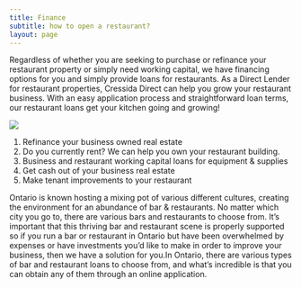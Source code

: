 ```yaml
---
title: Finance
subtitle: how to open a restaurant?
layout: page
---
```

Regardless of whether you are seeking to purchase or refinance your restaurant property or simply need working capital, we have financing options for you and simply provide loans for restaurants. As a Direct Lender for restaurant properties, Cressida Direct can help you grow your restaurant business. With an easy application process and straightforward loan terms, our restaurant loans get your kitchen going and growing!

![](/images/how-to-open-a-new-restaurant-2888644-final-5ba5001946e0fb002557ae47.webp)

1. Refinance your business owned real estate
2. Do you currently rent? We can help you own your restaurant building.
3. Business and restaurant working capital loans for equipment & supplies
4. Get cash out of your business real estate
5. Make tenant improvements to your restaurant

Ontario is known hosting a mixing pot of various different cultures, creating the environment for an abundance of bar & restaurants. No matter which city you go to, there are various bars and restaurants to choose from. It’s important that this thriving bar and restaurant scene is properly supported so if you run a bar or restaurant in Ontario but have been overwhelmed by expenses or have investments you’d like to make in order to improve your business, then we have a solution for you.In Ontario, there are various types of bar and restaurant loans to choose from, and what’s incredible is that you can obtain any of them through an online application.
